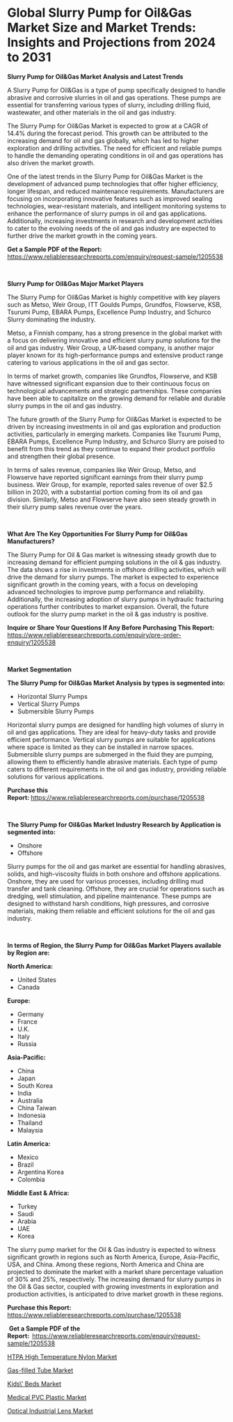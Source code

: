 <p><h1>Global Slurry Pump for Oil&Gas Market Size and Market Trends: Insights and Projections from 2024 to 2031</h1></p><p><strong>Slurry Pump for Oil&Gas Market Analysis and Latest Trends</strong></p>
<p><p>A Slurry Pump for Oil&Gas is a type of pump specifically designed to handle abrasive and corrosive slurries in oil and gas operations. These pumps are essential for transferring various types of slurry, including drilling fluid, wastewater, and other materials in the oil and gas industry.</p><p>The Slurry Pump for Oil&Gas Market is expected to grow at a CAGR of 14.4% during the forecast period. This growth can be attributed to the increasing demand for oil and gas globally, which has led to higher exploration and drilling activities. The need for efficient and reliable pumps to handle the demanding operating conditions in oil and gas operations has also driven the market growth.</p><p>One of the latest trends in the Slurry Pump for Oil&Gas Market is the development of advanced pump technologies that offer higher efficiency, longer lifespan, and reduced maintenance requirements. Manufacturers are focusing on incorporating innovative features such as improved sealing technologies, wear-resistant materials, and intelligent monitoring systems to enhance the performance of slurry pumps in oil and gas applications. Additionally, increasing investments in research and development activities to cater to the evolving needs of the oil and gas industry are expected to further drive the market growth in the coming years.</p></p>
<p><strong>Get a Sample PDF of the Report:&nbsp;</strong> <a href="https://www.reliableresearchreports.com/enquiry/request-sample/1205538">https://www.reliableresearchreports.com/enquiry/request-sample/1205538</a></p>
<p>&nbsp;</p>
<p><strong>Slurry Pump for Oil&Gas Major Market Players</strong></p>
<p><p>The Slurry Pump for Oil&Gas Market is highly competitive with key players such as Metso, Weir Group, ITT Goulds Pumps, Grundfos, Flowserve, KSB, Tsurumi Pump, EBARA Pumps, Excellence Pump Industry, and Schurco Slurry dominating the industry. </p><p>Metso, a Finnish company, has a strong presence in the global market with a focus on delivering innovative and efficient slurry pump solutions for the oil and gas industry. Weir Group, a UK-based company, is another major player known for its high-performance pumps and extensive product range catering to various applications in the oil and gas sector.</p><p>In terms of market growth, companies like Grundfos, Flowserve, and KSB have witnessed significant expansion due to their continuous focus on technological advancements and strategic partnerships. These companies have been able to capitalize on the growing demand for reliable and durable slurry pumps in the oil and gas industry.</p><p>The future growth of the Slurry Pump for Oil&Gas Market is expected to be driven by increasing investments in oil and gas exploration and production activities, particularly in emerging markets. Companies like Tsurumi Pump, EBARA Pumps, Excellence Pump Industry, and Schurco Slurry are poised to benefit from this trend as they continue to expand their product portfolio and strengthen their global presence.</p><p>In terms of sales revenue, companies like Weir Group, Metso, and Flowserve have reported significant earnings from their slurry pump business. Weir Group, for example, reported sales revenue of over $2.5 billion in 2020, with a substantial portion coming from its oil and gas division. Similarly, Metso and Flowserve have also seen steady growth in their slurry pump sales revenue over the years.</p></p>
<p>&nbsp;</p>
<p><strong>What Are The Key Opportunities For Slurry Pump for Oil&Gas Manufacturers?</strong></p>
<p><p>The Slurry Pump for Oil & Gas market is witnessing steady growth due to increasing demand for efficient pumping solutions in the oil & gas industry. The data shows a rise in investments in offshore drilling activities, which will drive the demand for slurry pumps. The market is expected to experience significant growth in the coming years, with a focus on developing advanced technologies to improve pump performance and reliability. Additionally, the increasing adoption of slurry pumps in hydraulic fracturing operations further contributes to market expansion. Overall, the future outlook for the slurry pump market in the oil & gas industry is positive.</p></p>
<p><strong>Inquire or Share Your Questions If Any Before Purchasing This Report:</strong> <a href="https://www.reliableresearchreports.com/enquiry/pre-order-enquiry/1205538">https://www.reliableresearchreports.com/enquiry/pre-order-enquiry/1205538</a></p>
<p>&nbsp;</p>
<p><strong>Market Segmentation</strong></p>
<p><strong>The Slurry Pump for Oil&Gas Market Analysis by types is segmented into:</strong></p>
<p><ul><li>Horizontal Slurry Pumps</li><li>Vertical Slurry Pumps</li><li>Submersible Slurry Pumps</li></ul></p>
<p><p>Horizontal slurry pumps are designed for handling high volumes of slurry in oil and gas applications. They are ideal for heavy-duty tasks and provide efficient performance. Vertical slurry pumps are suitable for applications where space is limited as they can be installed in narrow spaces. Submersible slurry pumps are submerged in the fluid they are pumping, allowing them to efficiently handle abrasive materials. Each type of pump caters to different requirements in the oil and gas industry, providing reliable solutions for various applications.</p></p>
<p><strong>Purchase this Report:&nbsp;</strong><a href="https://www.reliableresearchreports.com/purchase/1205538">https://www.reliableresearchreports.com/purchase/1205538</a></p>
<p>&nbsp;</p>
<p><strong>The Slurry Pump for Oil&Gas Market Industry Research by Application is segmented into:</strong></p>
<p><ul><li>Onshore</li><li>Offshore</li></ul></p>
<p><p>Slurry pumps for the oil and gas market are essential for handling abrasives, solids, and high-viscosity fluids in both onshore and offshore applications. Onshore, they are used for various processes, including drilling mud transfer and tank cleaning. Offshore, they are crucial for operations such as dredging, well stimulation, and pipeline maintenance. These pumps are designed to withstand harsh conditions, high pressures, and corrosive materials, making them reliable and efficient solutions for the oil and gas industry.</p></p>
<p>&nbsp;</p>
<p><strong>In terms of Region, the Slurry Pump for Oil&Gas Market Players available by Region are:</strong></p>
<p>
    <p> <strong> North America: </strong>
        <ul>
            <li>United States</li>
            <li>Canada</li>
        </ul>
        </p> 
    <p> <strong> Europe: </strong>
        <ul>
            <li>Germany</li>
            <li>France</li>
            <li>U.K.</li>
            <li>Italy</li>
            <li>Russia</li>
        </ul>
        </p> 
    <p> <strong> Asia-Pacific: </strong>
        <ul>
            <li>China</li>
            <li>Japan</li>
            <li>South Korea</li>
            <li>India</li>
            <li>Australia</li>
            <li>China Taiwan</li>
            <li>Indonesia</li>
            <li>Thailand</li>
            <li>Malaysia</li>
        </ul>
        </p> 
    <p> <strong> Latin America: </strong>
        <ul>
            <li>Mexico</li>
            <li>Brazil</li>
            <li>Argentina Korea</li>
            <li>Colombia</li>
        </ul>
        </p> 
    <p> <strong> Middle East & Africa: </strong>
        <ul>
            <li>Turkey</li>
            <li>Saudi</li>
            <li>Arabia</li>
            <li>UAE</li>
            <li>Korea</li>
        </ul>
    </p>
    </p>
<p><p>The slurry pump market for the Oil & Gas industry is expected to witness significant growth in regions such as North America, Europe, Asia-Pacific, USA, and China. Among these regions, North America and China are projected to dominate the market with a market share percentage valuation of 30% and 25%, respectively. The increasing demand for slurry pumps in the Oil & Gas sector, coupled with growing investments in exploration and production activities, is anticipated to drive market growth in these regions.</p></p>
<p><strong>Purchase this Report: </strong><a href="https://www.reliableresearchreports.com/purchase/1205538">https://www.reliableresearchreports.com/purchase/1205538</a></p>
<p>&nbsp;<strong>Get a Sample PDF of the Report:&nbsp;&nbsp;</strong><a href="https://www.reliableresearchreports.com/enquiry/request-sample/1205538">https://www.reliableresearchreports.com/enquiry/request-sample/1205538</a></p>
<p><strong></strong></p>
<p><p><a href="https://github.com/elizabethdagraca/Market-Research-Report-List-2/blob/main/htpa-high-temperature-nylon-market.md">HTPA High Temperature Nylon Market</a></p><p><a href="https://github.com/santosh758595/Market-Research-Report-List-3/blob/main/gas-filled-tube-market.md">Gas-filled Tube Market</a></p><p><a href="https://github.com/elizabethdagraca/Market-Research-Report-List-2/blob/main/kids-beds-market.md">Kids\' Beds Market</a></p><p><a href="https://github.com/zjyglelu/Market-Research-Report-List-1/blob/main/medical-pvc-plastic-market.md">Medical PVC Plastic Market</a></p><p><a href="https://github.com/mbisetmhermsr/Market-Research-Report-List-1/blob/main/optical-industrial-lens-market.md">Optical Industrial Lens Market</a></p></p>